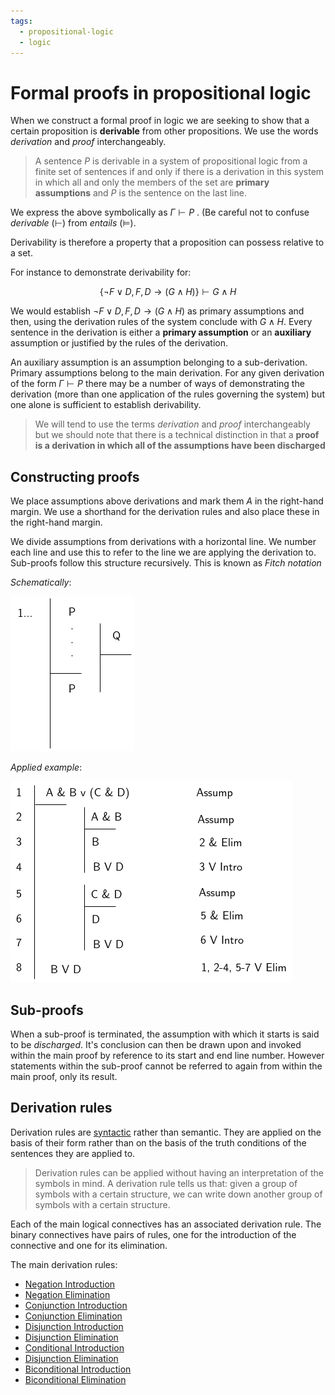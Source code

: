 ```yaml
---
tags:
  - propositional-logic
  - logic
---
```


# Formal proofs in propositional logic

When we construct a formal proof in logic we are seeking to show that a certain
proposition is **derivable** from other propositions. We use the words
_derivation_ and _proof_ interchangeably.

> A sentence $P$ is derivable in a system of propositional logic from a finite
> set of sentences if and only if there is a derivation in this system in which
> all and only the members of the set are **primary assumptions** and $P$ is the
> sentence on the last line.

We express the above symbolically as $\Gamma \vdash P$ . (Be careful not to
confuse _derivable_ ($\vdash$) from _entails_ ($\vDash$).

Derivability is therefore a property that a proposition can possess relative to
a set.

For instance to demonstrate derivability for:

$$
\{ \lnot F \lor D, F, D \rightarrow (G \land H) \} \vdash G \land H
$$

We would establish $\lnot F \lor D, F, D \rightarrow (G \land H)$ as primary
assumptions and then, using the derivation rules of the system conclude with
$G\land H$. Every sentence in the derivation is either a **primary assumption**
or an **auxiliary** assumption or justified by the rules of the derivation.

An auxiliary assumption is an assumption belonging to a sub-derivation. Primary
assumptions belong to the main derivation. For any given derivation of the form
$\Gamma \vdash P$ there may be a number of ways of demonstrating the derivation
(more than one application of the rules governing the system) but one alone is
sufficient to establish derivability.

> We will tend to use the terms _derivation_ and _proof_ interchangeably but we
> should note that there is a technical distinction in that a **proof is a
> derivation in which all of the assumptions have been discharged**

## Constructing proofs

We place assumptions above derivations and mark them _A_ in the right-hand
margin. We use a shorthand for the derivation rules and also place these in the
right-hand margin.

We divide assumptions from derivations with a horizontal line. We number each
line and use this to refer to the line we are applying the derivation to.
Sub-proofs follow this structure recursively. This is known as _Fitch notation_

_Schematically_:

![](static/proofs-drawio-Page-5.drawio.png)

_Applied example_:

![](static/proofs-drawio-Page-6.drawio.png)

## Sub-proofs

When a sub-proof is terminated, the assumption with which it starts is said to
be _discharged_. It's conclusion can then be drawn upon and invoked within the
main proof by reference to its start and end line number. However statements
within the sub-proof cannot be referred to again from within the main proof,
only its result.

## Derivation rules

Derivation rules are
[syntactic](Syntax_of_sentential_logic.md) rather
than semantic. They are applied on the basis of their form rather than on the
basis of the truth conditions of the sentences they are applied to.

> Derivation rules can be applied without having an interpretation of the
> symbols in mind. A derivation rule tells us that: given a group of symbols
> with a certain structure, we can write down another group of symbols with a
> certain structure.

Each of the main logical connectives has an associated derivation rule. The
binary connectives have pairs of rules, one for the introduction of the
connective and one for its elimination.

The main derivation rules:

- [Negation Introduction](Negation_Introduction.md)
- [Negation Elimination](Negation_Elimination.md)
- [Conjunction Introduction](Conjunction_Introduction.md)
- [Conjunction Elimination](Conditional_Elimination.md)
- [Disjunction Introduction](Disjunction_Introduction.md)
- [Disjunction Elimination](Disjunction_Elimination.md)
- [Conditional Introduction](Conditional_Introduction.md)
- [Disjunction Elimination](Disjunction_Elimination.md)
- [Biconditional Introduction](Biconditional_Introduction.md)
- [Biconditional Elimination](Biconditional_Elimination.md)
